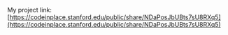 My project link: [https://codeinplace.stanford.edu/public/share/NDaPosJbUBts7sU8RXq5](https://codeinplace.stanford.edu/public/share/NDaPosJbUBts7sU8RXq5)

